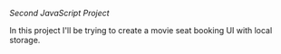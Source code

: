 *Second JavaScript Project*

In this project I'll be trying to create a movie seat booking UI with local storage.
